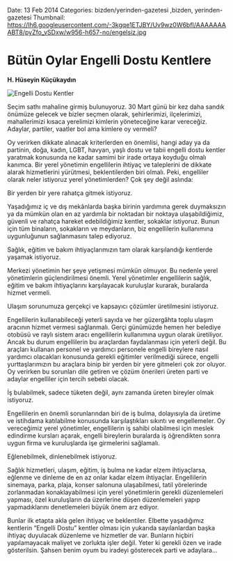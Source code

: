 Date: 13 Feb 2014
Categories: bizden/yerinden-gazetesi ,bizden, yerinden-gazetesi
Thumbnail: https://lh6.googleusercontent.com/-3kgqe1ETJBY/Uv9wz0W6bfI/AAAAAAAABT8/pyZfo_vSDxw/w956-h657-no/engelsiz.jpg


# Bütün Oylar Engelli Dostu Kentlere

**H. Hüseyin Küçükaydın**

![Engelli Dostu Kentler](https://lh6.googleusercontent.com/-3kgqe1ETJBY/Uv9wz0W6bfI/AAAAAAAABT8/pyZfo_vSDxw/w956-h657-no/engelsiz.jpg)

Seçim sathı mahaline girmiş bulunuyoruz. 30 Mart günü bir kez daha sandık önümüze gelecek ve bizler seçmen olarak, şehirlerimizi, ilçelerimizi, mahallerimizi kısaca yerelimizi kimlerin yöneteceğine karar vereceğiz. Adaylar, partiler, vaatler bol ama kimlere oy vermeli?

Oy verirken dikkate alınacak kriterlerden en önemlisi, hangi aday ya da partinin, doğa, kadın, LGBT, havyan, yaşlı dostu ve tabii engelli dostu kentler yaratmak konusunda ne kadar samimi bir irade ortaya koyduğu olmalı kanımca. Bir yerel yönetimin engellilerin ihtiyaç ve taleplerini de dikkate alarak hizmetlerini yürütmesi, beklentilerden biri olmalı. Peki, engelliler olarak neler istiyoruz yerel yönetimlerden? Çok şey değil aslında:

Bir yerden bir yere rahatça gitmek istiyoruz.

Yaşadığımız iç ve dış mekânlarda başka birinin yardımına gerek duymaksızın ya da mümkün olan en az yardımla bir noktadan bir noktaya ulaşabildiğimiz, güvenli ve rahatça hareket edebildiğimiz kentler, sokaklar istiyoruz. Bunun için tüm binaların, sokakların ve meydanların, biz engellilerin kullanımına uygunluğunun sağlanmasını talep ediyoruz.

Sağlık, eğitim ve bakım ihtiyaçlarımızın tam olarak karşılandığı kentlerde yaşamak istiyoruz. 

Merkezi yönetimin her şeye yetişmesi mümkün olmuyor. Bu nedenle yerel yönetimlerin güçlendirilmesi önemli. Yerel yönetimler engellilerin sağlık, eğitim ve bakım ihtiyaçlarını karşılayacak kuruluşlar kurarak, buralarda hizmet vermeli.

Ulaşım sorunumuza gerçekçi ve kapsayıcı çözümler üretilmesini istiyoruz.

Engellilerin kullanabileceği yeterli sayıda ve her güzergâhta toplu ulaşım aracının hizmet vermesi sağlanmalı. Gerçi günümüzde hemen her belediye otobüsü ve raylı sistem aracı engellilerin kullanımına uygun olarak üretiliyor. Ancak bu durum engellilerin bu araçlardan faydalanması için yeterli değil. Bu araçları kullanan personel ve yardımcı personele engelli bireylere nasıl yardımcı olacakları konusunda gerekli eğitimler verilmediği sürece, engelli yurttaşlarımızın bu araçlara binip bir yerden bir yere gitmeleri çok zor oluyor. Oy verirken bu sorunları dile getiren ve çözüm önerileri üreten parti ve adaylar engelliler için tercih sebebi olacak.

İş bulabilmek, sadece tüketen değil, aynı zamanda üreten bireyler olmak istiyoruz.

Engellilerin en önemli sorunlarından biri de iş bulma, dolayısıyla da üretime ve istihdama katılabilme konusunda karşılaştıkları sıkıntı ve engellemeler. Oy vereceğimiz yerel yönetimler, engellilerin iş sahibi olabilmesi için meslek edindirme kursları açarak, engelli bireylerin buralarda iş öğrendikten sonra uygun firma ve kuruluşlarda işe girmelerini sağlamalı.

Eğlenebilmek, dinlenebilmek istiyoruz.

Sağlık hizmetleri, ulaşım, eğitim, iş bulma ne kadar elzem ihtiyaçlarsa, eğlenme ve dinleme de en az onlar kadar elzem ihtiyaçlar. Engellilerin sinemaya, parka, plaja, konser salonuna ulaşabilmesi, tatil yörelerinde zorlanmadan konaklayabilmesi için yerel yönetimlerin gerekli düzenlemeleri yapması, özel kuruluşların da üzerlerine düşen düzenlemeleri yapıp yapmadıklarını denetlemeleri büyük önem arz ediyor. 

Bunlar ilk etapta akla gelen ihtiyaç ve beklentiler. Elbette yaşadığımız kentlerin  “Engelli Dostu” kentler olması için yukarıda sayılanlardan başka ihtiyaç duyulacak düzenleme ve hizmetler de var. Bunların hiçbiri yapılamayacak maliyet ve zorlukta işler değil. Yeter ki gerekli özen ve irade gösterilsin. Şahsen benim oyum bu iradeyi gösterecek parti ve adaylara…


